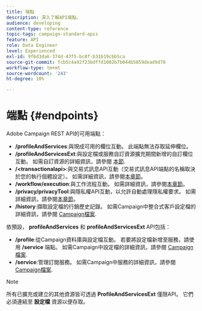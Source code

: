 ```yaml
---
title: 端點
description: 深入了解API端點。
audience: developing
content-type: reference
topic-tags: campaign-standard-apis
feature: API
role: Data Engineer
level: Experienced
exl-id: 9f6d3da6-374d-47f5-bc8f-b31b19cbb5ca
source-git-commit: fcb5c4a92f23bdffd1082b7b044b5859dead9d70
workflow-type: tm+mt
source-wordcount: '243'
ht-degree: 10%

---
```


# 端點 {#endpoints}

Adobe Campaign REST API的可用端點：

* **/profileAndServices**:與現成可用的欄位互動。 此端點無法存取延伸欄位。
* **/profileAndServicesExt**:與設定檔或服務自訂資源擴充期間新增的自訂欄位互動。 如需自訂資源的詳細資訊，請參閱 [本節](../../api/using/custom-resources.md).
* **/&lt;transactionalapi>**:與交易式訊息API互動（交易式訊息API端點的名稱取決於您的執行個體設定）。 如需詳細資訊，請參閱[本章節](../../api/using/managing-transactional-messages.md)。
* **/workflow/execution**:與工作流程互動。 如需詳細資訊，請參閱[本章節](../../api/using/controlling-a-workflow.md)。
* **/privacy/privacyTool**:與隱私權API互動，以允許自動處理隱私權要求。 如需詳細資訊，請參閱[本章節](../../api/using/creating-a-privacy-request.md)。
* **/history**:擷取設定檔的行銷歷史記錄。 如需Campaign中整合式客戶設定檔的詳細資訊，請參閱 [Campaign檔案](https://helpx.adobe.com/campaign/standard/audiences/using/integrated-customer-profile.html).

依預設， **profileAndServices** 和 **profileAndServicesExt** API包括：

* **/profile**:從Campaign資料庫與設定檔互動。 若要將設定檔新增至服務，請使用 **/service** 端點。 如需Campaign中設定檔的詳細資訊，請參閱 [Campaign檔案](https://helpx.adobe.com/campaign/standard/audiences/using/about-profiles.html).
* **/service**:管理訂閱服務。 如需Campaign中服務的詳細資訊，請參閱 [Campaign檔案](https://helpx.adobe.com/campaign/standard/audiences/using/creating-a-service.html).

>[!NOTE]
>
>所有已擴充或建立的其他資源皆可透過 **ProfileAndServicesExt** 僅限API。 它們必須連結至 **設定檔** 資源以便存取。
